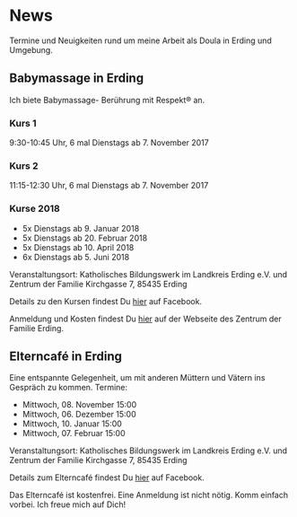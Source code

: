 # News
Termine und Neuigkeiten rund um meine Arbeit als Doula in Erding und Umgebung.

## Babymassage in Erding
Ich biete Babymassage- Berührung mit Respekt® an.

### Kurs 1
9:30-10:45 Uhr, 6 mal Dienstags ab 7. November 2017

### Kurs 2
11:15-12:30 Uhr, 6 mal Dienstags ab 7. November 2017

### Kurse 2018
- 5x Dienstags ab 9. Januar 2018
- 5x Dienstags ab 20. Februar 2018
- 5x Dienstags ab 10. April 2018
- 6x Dienstags ab 5. Juni 2018

Veranstaltungsort: Katholisches Bildungswerk im Landkreis Erding e.V. und Zentrum der Familie Kirchgasse 7, 85435 Erding

Details zu den Kursen findest Du [hier](https://www.facebook.com/pg/DoulaAlisaFoth/events/?ref=page_internal) auf Facebook.

Anmeldung und Kosten findest Du [hier](https://www.zentrumderfamilie-erding.de/veranstaltungen/babyzeit.html) auf der Webseite des Zentrum der Familie Erding.

## Elterncafé in Erding
Eine entspannte Gelegenheit, um mit anderen Müttern und Vätern ins Gespräch zu kommen. Termine:
- Mittwoch, 08. November    15:00
- Mittwoch, 06. Dezember    15:00
- Mittwoch, 10. Januar    15:00
- Mittwoch, 07. Februar    15:00

Veranstaltungsort: Katholisches Bildungswerk im Landkreis Erding e.V. und Zentrum der Familie Kirchgasse 7, 85435 Erding

Details zum Elterncafé findest Du [hier](https://www.facebook.com/events/1763297197038173/) auf Facebook.

Das Elterncafé ist kostenfrei. Eine Anmeldung ist nicht nötig. Komm einfach vorbei. Ich freue mich auf Dich!
